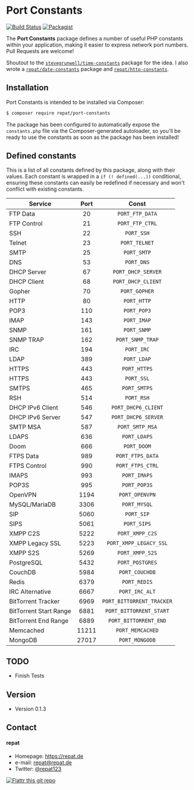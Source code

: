 # Port Constants
[![Build Status](https://travis-ci.org/repat/port-constants.svg?branch=develop)](https://travis-ci.org/repat/port-constants)
[![Packagist](https://img.shields.io/packagist/v/repat/port-constants.svg)](https://packagist.org/packages/repat/port-constants)

The **Port Constants** package defines a number of useful PHP constants within your application, making it easier to express network port numbers. Pull Requests are welcome!

Shoutout to the [`stevegrunwell/time-constants`](https://github.com/stevegrunwell/time-constants) package for the idea. I also wrote a  [`repat/date-constants`](https://github.com/repat/date-constants) package and [`repat/http-constants`](https://github.com/repat/http-constants).

## Installation
Port Constants is intended to be installed via Composer:

```sh
$ composer require repat/port-constants
```

The package has been configured to automatically expose the `constants.php` file via the Composer-generated autoloader, so you'll be ready to use the constants as soon as the package has been installed!

## Defined constants
This is a list of all constants defined by this package, along with their values. Each constant is wrapped in a `if (! defined(...))` conditional, ensuring these constants can easily be redefined if necessary and won't conflict with existing constants.

| Service                | Port  | Const                     |
| ---------------------- |:-----:|:-------------------------:|
| FTP Data               | 20     | `PORT_FTP_DATA`           |
| FTP Control            | 21     | `PORT_FTP_CTRL`           |
| SSH                    | 22     | `PORT_SSH`                |
| Telnet                 | 23     | `PORT_TELNET`             |
| SMTP                   | 25     | `PORT_SMTP`               |
| DNS                    | 53     | `PORT_DNS`                |
| DHCP Server            | 67     | `PORT_DHCP_SERVER`        |
| DHCP Client            | 68     | `PORT_DHCP_CLIENT`        |
| Gopher                 | 70     | `PORT_GOPHER`             |
| HTTP                   | 80     | `PORT_HTTP`               |
| POP3                   | 110    | `PORT_POP3`               |
| IMAP                   | 143    | `PORT_IMAP`               |
| SNMP                   | 161    | `PORT_SNMP`               |
| SNMP TRAP              | 162    | `PORT_SNMP_TRAP`          |
| IRC                    | 194    | `PORT_IRC`                |
| LDAP                   | 389    | `PORT_LDAP`               |
| HTTPS                  | 443    | `PORT_HTTPS`              |
| HTTPS                  | 443    | `PORT_SSL`                |
| SMTPS                  | 465    | `PORT_SMTPS`              |
| RSH                    | 514    | `PORT_RSH`                |
| DHCP IPv6 Client       | 546    | `PORT_DHCP6_CLIENT`       |
| DHCP IPv6 Server       | 547    | `PORT_DHCP6_SERVER`       |
| SMTP MSA               | 587    | `PORT_SMTP_MSA`           |
| LDAPS                  | 636    | `PORT_LDAPS`              |
| Doom                   | 666    | `PORT_DOOM`               |
| FTPS Data              | 989    | `PORT_FTPS_DATA`          |
| FTPS Control           | 990    | `PORT_FTPS_CTRL`          |
| IMAPS                  | 993    | `PORT_IMAPS`              |
| POP3S                  | 995    | `PORT_POP3S`              |
| OpenVPN                | 1194   | `PORT_OPENVPN`            |
| MySQL/MariaDB          | 3306   | `PORT_MYSQL`              |
| SIP                    | 5060   | `PORT_SIP`                |
| SIPS                   | 5061   | `PORT_SIPS`               |
| XMPP C2S               | 5222   | `PORT_XMPP_C2S`           |
| XMPP Legacy SSL        | 5223   | `PORT_XMPP_LEGACY_SSL`    |
| XMPP S2S               | 5269   | `PORT_XMPP_S2S`           |
| PostgreSQL             | 5432   | `PORT_POSTGRES`           |
| CouchDB                | 5984   | `PORT_COUCHDB`            |
| Redis                  | 6379   | `PORT_REDIS`              |
| IRC Alternative        | 6667   | `PORT_IRC_ALT`            |
| BitTorrent Tracker     | 6969   | `PORT_BITTORRENT_TRACKER` |
| BitTorrent Start Range | 6881   | `PORT_BITTORRENT_START`   |
| BitTorrent End Range   | 6889   | `PORT_BITTORRENT_END`     |
| Memcached              | 11211  | `PORT_MEMCACHED`          |
| MongoDB                | 27017  | `PORT_MONGODB`            |

## TODO
* Finish Tests

## Version
* Version 0.1.3

## Contact
#### repat
* Homepage: https://repat.de
* e-mail: repat@repat.de
* Twitter: [@repat123](https://twitter.com/repat123 "repat123 on twitter")

[![Flattr this git repo](http://api.flattr.com/button/flattr-badge-large.png)](https://flattr.com/submit/auto?user_id=repat&url=https://github.com/repat/date-constants&title=date-constants&language=&tags=github&category=software)
